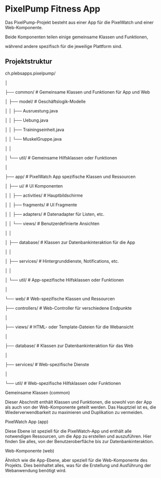 # PixelPump Fitness App

Das PixelPump-Projekt besteht aus einer App für die PixelWatch und einer Web-Komponente.

Beide Komponenten teilen einige gemeinsame Klassen und Funktionen,

während andere spezifisch für die jeweilige Plattform sind.

## Projektstruktur

ch.plebsapps.pixelpump/

│

├── common/                # Gemeinsame Klassen und Funktionen für App und Web

│   ├── model/             # Geschäftslogik-Modelle

│   │   ├── Ausruestung.java

│   │   ├── Uebung.java

│   │   ├── Trainingseinheit.java

│   │   └── MuskelGruppe.java

│   │

│   └── util/              # Gemeinsame Hilfsklassen oder Funktionen

│

├── app/                   # PixelWatch App spezifische Klassen und Ressourcen

│   ├── ui/                # UI Komponenten

│   │   ├── activities/   # Hauptbildschirme

│   │   ├── fragments/    # UI Fragmente

│   │   ├── adapters/     # Datenadapter für Listen, etc.

│   │   └── views/        # Benutzerdefinierte Ansichten

│   │

│   ├── database/         # Klassen zur Datenbankinteraktion für die App

│   │

│   ├── services/         # Hintergrunddienste, Notifications, etc.

│   │

│   └── util/             # App-spezifische Hilfsklassen oder Funktionen

│

└── web/                  # Web-spezifische Klassen und Ressourcen

├── controllers/      # Web-Controller für verschiedene Endpunkte

│

├── views/            # HTML- oder Template-Dateien für die Webansicht

│

├── database/        # Klassen zur Datenbankinteraktion für das Web

│

├── services/        # Web-spezifische Dienste

│

└── util/            # Web-spezifische Hilfsklassen oder Funktionen

Gemeinsame Klassen (common)

Dieser Abschnitt enthält Klassen und Funktionen, die sowohl von der App als auch von der Web-Komponente geteilt werden. Das Hauptziel ist es, die Wiederverwendbarkeit zu maximieren und Duplikation zu vermeiden.

PixelWatch App (app)

Diese Ebene ist speziell für die PixelWatch-App und enthält alle notwendigen Ressourcen, um die App zu erstellen und auszuführen. Hier finden Sie alles, von der Benutzeroberfläche bis zur Datenbankinteraktion.

Web-Komponente (web)

Ähnlich wie die App-Ebene, aber speziell für die Web-Komponente des Projekts. Dies beinhaltet alles, was für die Erstellung und Ausführung der Webanwendung benötigt wird.

